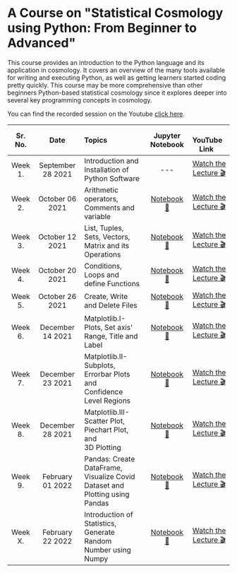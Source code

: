 # A Course on "Statistical Cosmology using Python: From Beginner to Advanced"


This course provides an introduction to the Python language and its application in cosmology. It covers an overview of the many tools available for writing and executing Python, as well as getting learners started coding pretty quickly. This course may be more comprehensive than other beginners Python-based statistical cosmology since it explores deeper into several key programming concepts in cosmology.

You can find the recorded session on the Youtube [click here](https://youtube.com/channel/UCIAPicDD-g3tY522KxBl4aw).



Sr. No. | Date | Topics | Jupyter Notebook | &nbsp;  &nbsp;  YouTube &nbsp;  Link  &nbsp;&nbsp; |
:-: |:-: |:-- |:-: |:-: |
Week 1. | September 28 2021 | Introduction and Installation of Python Software | --- | [Watch the Lecture :clapper:](https://www.youtube.com/watch?v=azOfhkGStUw&ab_channel=TheCosmologicalCafe) 
Week 2. | October 06 2021 | Arithmetic operators, Comments and variable | [Notebook :eyes:](https://github.com/darshanbeniwal/Statistical_Cosmology_using_Python_ICARD_2021/blob/main/Week_2_Oct_06_2021/Statistical_Cosmology_using_Python_week_II.ipynb)| [Watch the Lecture :clapper:](https://youtu.be/b4hQecJ5IsI)
Week 3. | October 12 2021 | List, Tuples, Sets, Vectors, Matrix and its Operations | [Notebook :eyes:](https://github.com/darshanbeniwal/Statistical_Cosmology_using_Python_ICARD_2021/blob/main/Week_3_Oct_12_2021/Statistical_Cosmology_using_Python_week_3.ipynb)| [Watch the Lecture :clapper:](https://youtu.be/iBvzL3zsm9c)
Week 4. | October 20 2021 | Conditions, Loops and define Functions | [Notebook :eyes:](https://github.com/darshanbeniwal/Statistical_Cosmology_using_Python_ICARD_2021/blob/main/Week_4_Oct_20_2021/Statistical_Cosmology_using_Python_week_4.ipynb)| [Watch the Lecture :clapper:](https://youtu.be/90oKZ8Jj1cY)
Week 5. | October 26 2021 | Create, Write and Delete Files | [Notebook :eyes:](https://github.com/darshanbeniwal/Statistical_Cosmology_using_Python_ICARD_2021/blob/main/Week_5_Oct_26_2021/Statistical_Cosmology_using_Python_week_5.ipynb)| [Watch the Lecture :clapper:](https://youtu.be/W1NBOEwcRvk)
Week 6. | December 14 2021 | Matplotlib.I- Plots, Set axis' Range, Title and Label | [Notebook :eyes:](https://github.com/darshanbeniwal/Statistical_Cosmology_using_Python_ICARD_2021/blob/main/Week_6_Dec_14_2021/Statistical_Cosmology_using_Python_week_6.ipynb)| [Watch the Lecture :clapper:](https://youtu.be/0ODEJg5RFtA)
Week 7. | December 23 2021 | Matplotlib.II- Subplots, Errorbar Plots and <br /> Confidence Level Regions | [Notebook :eyes:](https://github.com/darshanbeniwal/Statistical_Cosmology_using_Python_ICARD_2021/blob/main/Week_7_Dec_23_2021/Statistical_Cosmology_using_Python_week_7.ipynb)| [Watch the Lecture :clapper:](https://youtu.be/O4kZIC5SHmg)
Week 8. | December 28 2021 | Matplotlib.III- Scatter Plot, Piechart Plot, and <br /> 3D Plotting | [Notebook :eyes:](https://github.com/darshanbeniwal/Statistical_Cosmology_using_Python_ICARD_2021/blob/main/Week_8_Dec_28_2021/Statistical_Cosmology_using_Python_week_8.ipynb)| [Watch the Lecture :clapper:](https://youtu.be/Xr48BDHbP3k)
Week 9. | February 01 2022 | Pandas: Create DataFrame, Visualize Covid <br /> Dataset and Plotting using Pandas | [Notebook :eyes:](https://github.com/darshanbeniwal/Statistical_Cosmology_using_Python_ICARD_2021/blob/main/Week_9_Feb_01_2022/Statistical_Cosmology_using_Python_Week_9.ipynb)| [Watch the Lecture :clapper:](https://youtu.be/Zcn29DnW-p0)
Week X. | February 22 2022 | Introduction of Statistics, Generate Random <br/> Number using Numpy | [Notebook :eyes:](https://github.com/darshanbeniwal/Statistical_Cosmology_using_Python_ICARD_2021/blob/main/Week_X_Feb_22_2022/Statistical_Cosmology_using_Python_Week_10.ipynb)| [Watch the Lecture :clapper:](https://youtu.be/Zcn29DnW-p0)

